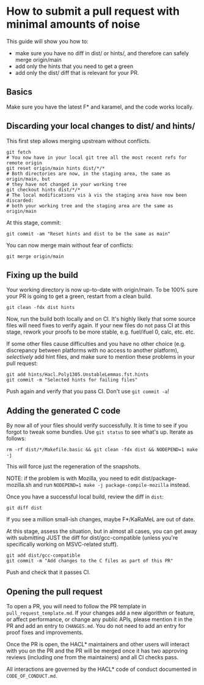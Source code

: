 How to submit a pull request with minimal amounts of noise
==========================================================

This guide will show you how to:
- make sure you have no diff in dist/ or hints/, and therefore can safely merge
  origin/main
- add only the hints that you need to get a green
- add only the dist/ diff that is relevant for your PR.

Basics
------

Make sure you have the latest F\* and karamel, and the code works locally.

Discarding your local changes to dist/ and hints/
-------------------------------------------------

This first step allows merging upstream without conflicts.

```
git fetch
# You now have in your local git tree all the most recent refs for remote origin
git reset origin/main hints dist/*/*
# Both directories are now, in the staging area, the same as origin/main, but
# they have not changed in your working tree
git checkout hints dist/*/*
# The local modifications vis à vis the staging area have now been discarded:
# both your working tree and the staging area are the same as origin/main
```

At this stage, commit:

```
git commit -am "Reset hints and dist to be the same as main"
```

You can now merge main without fear of conflicts:

```
git merge origin/main
```

Fixing up the build
-------------------

Your working directory is now up-to-date with origin/main. To be 100% sure your
PR is going to get a green, restart from a clean build.

```
git clean -fdx dist hints
```

Now, run the build both locally and on CI. It's highly likely that some source
files will need fixes to verify again. If your new files do not pass CI at this
stage, rework your proofs to be more stable, e.g. fuel/ifuel 0, calc, etc. etc.

If some other files cause difficulties and you have no other choice (e.g.
discrepancy between platforms with no access to another platform), *selectively*
add hint files, and make sure to mention these problems in your pull request:

```
git add hints/Hacl.Poly1305.UnstableLemmas.fst.hints
git commit -m "Selected hints for failing files"
```

Push again and verify that you pass CI. Don't use `git commit -a`!

Adding the generated C code
---------------------------

By now all of your files should verify successfully. It is time to see if you
forgot to tweak some bundles. Use `git status` to see what's up. Iterate as
follows:

```
rm -rf dist/*/Makefile.basic && git clean -fdx dist && NODEPEND=1 make -j
```

This will force just the regeneration of the snapshots.

NOTE: if the problem is with Mozilla, you need to edit dist/package-mozilla.sh
and run `NODEPEND=1 make -j package-compile-mozilla` instead.

Once you have a successful local build, review the diff in `dist`:

```
git diff dist
```

If you see a million small-ish changes, maybe F\*/KaRaMeL are out of date.

At this stage, assess the situation, but in almost all cases, you can get away
with submitting JUST the diff for dist/gcc-compatible (unless you're
specifically working on MSVC-related stuff).

```
git add dist/gcc-compatible
git commit -m "Add changes to the C files as part of this PR"
```

Push and check that it passes CI.

Opening the pull request
------------------------

To open a PR, you will need to follow the PR template in `pull_request_template.md`.
If your changes add a new algorithm or feature, or affect performance,
or change any public APIs, please mention it in the PR and add an entry to `CHANGES.md`.
You do not need to add an entry for proof fixes and improvements.

Once the PR is open, the HACL\* maintainers and other users will interact with you
on the PR and the PR will be merged once it has two approving reviews (including
one from the maintainers) and all CI checks pass.

All interactions are governed by the HACL\* code of conduct documented in `CODE_OF_CONDUCT.md`.
